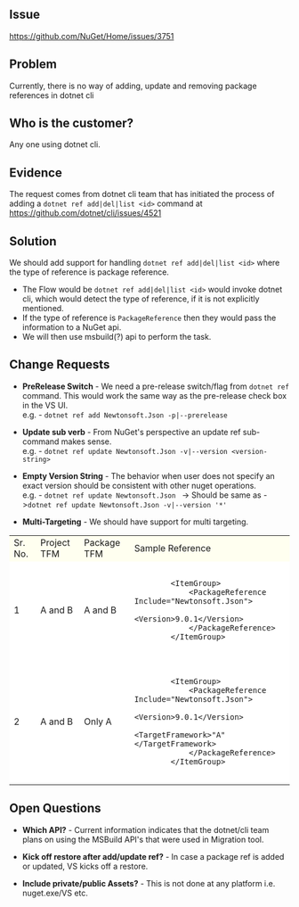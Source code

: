 ## Issue
https://github.com/NuGet/Home/issues/3751

## Problem
Currently, there is no way of adding, update and removing package references in dotnet cli

## Who is the customer?
Any one using dotnet cli.

## Evidence
The request comes from dotnet cli team that has initiated the process of adding a `dotnet ref add|del|list <id>` command at https://github.com/dotnet/cli/issues/4521

## Solution
We should add support for handling `dotnet ref add|del|list <id>` where the type of reference is package reference.

* The Flow would be `dotnet ref add|del|list <id>` would invoke dotnet cli, which would detect the type of reference, if it is not explicitly mentioned.
* If the type of reference is `PackageReference` then they would pass the information to a NuGet api.
* We will then use msbuild(?) api to perform the task.

## Change Requests

* **PreRelease Switch** - We need a pre-release switch/flag from `dotnet ref` command. This would work the same way as the pre-release check box in the VS UI. <br>
e.g. - `dotnet ref add Newtonsoft.Json -p|--prerelease`

* **Update sub verb** - From NuGet's perspective an update ref sub-command makes sense. <br>
e.g. - `dotnet ref update Newtonsoft.Json -v|--version <version-string>`

* **Empty Version String** - The behavior when user does not specify an exact version should be consistent with other nuget operations.<br>
e.g. - `dotnet ref update Newtonsoft.Json ` -> Should be same as ->`dotnet ref update Newtonsoft.Json -v|--version '*'`

* **Multi-Targeting** - We should have support for multi targeting. <br>

<table>
	<tr  bgcolor="#FFFFF0">
		<td>Sr. No.</td>
		<td>Project TFM</td>
		<td>Package TFM</td>
		<td>Sample Reference</td>
	</tr>
	<tr  bgcolor="#FFFFFF">
		<td>1</td>
		<td>A and B</td>
		<td>A and B</td>
		<td>
<pre>
	<code>
		&lt;ItemGroup&gt;
			&lt;PackageReference Include="Newtonsoft.Json"&gt;
				&lt;Version&gt;9.0.1&lt;/Version&gt;
			&lt;/PackageReference&gt;
		&lt;/ItemGroup&gt;
	</code>
</pre>
		</td>
	</tr>
	<tr  bgcolor="#FFFFFF">
		<td>2</td>
		<td>A and B</td>
		<td>Only A</td>
                <td>
<pre>
	<code>
		&lt;ItemGroup&gt;
			&lt;PackageReference Include="Newtonsoft.Json"&gt;
				&lt;Version&gt;9.0.1&lt;/Version&gt;
				&lt;TargetFramework&gt;"A"&lt;/TargetFramework&gt;
			&lt;/PackageReference&gt;
		&lt;/ItemGroup&gt;
	</code>
</pre>
		</td>
	</tr>
</table>

## Open Questions

* **Which API?** - Current information indicates that the dotnet/cli team plans on using the MSBuild API's that were used in Migration tool. 

* **Kick off restore after add/update ref?** - In case a package ref is added or updated, VS kicks off a restore.

* **Include private/public Assets?** - This is not done at any platform i.e. nuget.exe/VS etc.